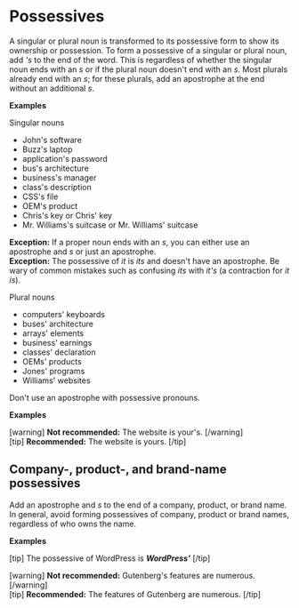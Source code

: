 # Possessives

A singular or plural noun is transformed to its possessive form to show its ownership or possession.
To form a possessive of a singular or plural noun, add *'s* to the end of the word. This is regardless of whether the singular noun ends with an *s* or if the plural noun doesn't end with an *s*. Most plurals already end with an *s*; for these plurals, add an apostrophe at the end without an additional *s*.

**Examples**  

Singular nouns
- John's software
- Buzz's laptop
- application's password
- bus's architecture
- business's manager
- class's description
- CSS's file
- OEM's product
- Chris's key or Chris' key
- Mr. Williams's suitcase or Mr. Williams' suitcase  

**Exception:** If a proper noun ends with an *s*, you can either use an apostrophe and *s* or just an apostrophe.  
**Exception:** The possessive of *it* is *its* and doesn't have an apostrophe. Be wary of common mistakes such as confusing *its* with *it's* (a contraction for *it is*).

Plural nouns
- computers' keyboards
- buses' architecture
- arrays' elements
- business' earnings
- classes' declaration
- OEMs' products
- Jones' programs
- Williams' websites

Don't use an apostrophe with possessive pronouns.  

**Examples**  

[warning] **Not recommended:** The website is your's. [/warning]  
[tip] **Recommended:** The website is yours. [/tip]

## Company-, product-, and brand-name possessives

Add an apostrophe and *s* to the end of a company, product, or brand name. In general, avoid forming possessives of company, product or brand names, regardless of who owns the name.  

**Examples**

[tip] The possessive of WordPress is ***WordPress'*** [/tip]

[warning] **Not recommended:** Gutenberg's features are numerous. [/warning]  
[tip] **Recommended:** The features of Gutenberg are numerous. [/tip]
